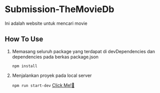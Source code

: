 # Submission-TheMovieDb
Ini adalah website untuk mencari movie

## How To Use
1. Memasang seluruh package yang terdapat di devDependencies dan dependencies pada berkas package.json

   ```npm install```

2. Menjalankan proyek pada local server

   ```npm run start-dev```
[Click Me!👋](https://catalogmovie.netlify.app/)
